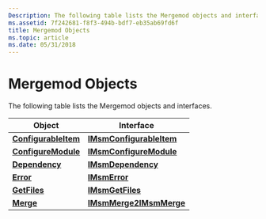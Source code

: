 ```yaml
---
Description: The following table lists the Mergemod objects and interfaces.
ms.assetid: 7f242681-f8f3-494b-bdf7-eb35ab69fd6f
title: Mergemod Objects
ms.topic: article
ms.date: 05/31/2018
---
```


# Mergemod Objects

The following table lists the Mergemod objects and interfaces.



| Object                                              | Interface                                                                          |
|-----------------------------------------------------|------------------------------------------------------------------------------------|
| [**ConfigurableItem**](configurableitem-object.md) | [**IMsmConfigurableItem**](https://msdn.microsoft.com/en-us/library/Aa369242(v=VS.85).aspx)                     |
| [**ConfigureModule**](configuremodule-object.md)   | [**IMsmConfigureModule**](https://msdn.microsoft.com/en-us/library/Aa369243(v=VS.85).aspx)                       |
| [**Dependency**](dependency-object.md)             | [**IMsmDependency**](https://msdn.microsoft.com/en-us/library/Aa369249(v=VS.85).aspx)                                 |
| [**Error**](error-object.md)                       | [**IMsmError**](https://msdn.microsoft.com/en-us/library/Aa369257(v=VS.85).aspx)                                           |
| [**GetFiles**](getfiles-object.md)                 | [**IMsmGetFiles**](https://msdn.microsoft.com/en-us/library/Aa369259(v=VS.85).aspx)                                     |
| [**Merge**](merge-object.md)                       | [**IMsmMerge2**](/windows/desktop/api/Mergemod/nn-mergemod-imsmmerge2)[**IMsmMerge**](https://msdn.microsoft.com/en-us/library/Aa369273(v=VS.85).aspx) |



 

 

 



